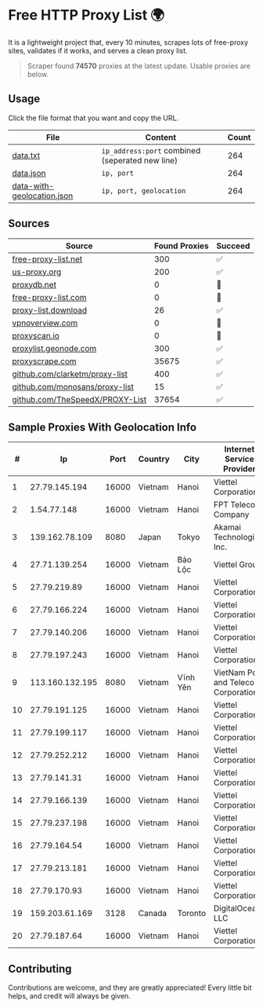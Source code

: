 
# Free HTTP Proxy List 🌍

It is a lightweight project that, every 10 minutes, scrapes lots of free-proxy sites, validates if it works, and serves a clean proxy list.


> Scraper found **74570** proxies at the latest update. Usable proxies are below.

## Usage

Click the file format that you want and copy the URL.


|File|Content|Count|
|----|-------|-----|
|[data.txt](https://raw.githubusercontent.com/themiralay/Proxy-List-World/master/data.txt)|`ip_address:port` combined (seperated new line)|264|
|[data.json](https://raw.githubusercontent.com/themiralay/Proxy-List-World/master/data.json)|`ip, port`|264|
|[data-with-geolocation.json](https://raw.githubusercontent.com/themiralay/Proxy-List-World/master/data-with-geolocation.json)|`ip, port, geolocation`|264|

## Sources

|Source|Found Proxies|Succeed|
|------|-------------|-------|
|[free-proxy-list.net](https://free-proxy-list.net)|300|✅|
|[us-proxy.org](https://www.us-proxy.org)|200|✅|
|[proxydb.net](http://proxydb.net)|0|🚫|
|[free-proxy-list.com](https://free-proxy-list.com/?page=&port=&type%5B%5D=http&type%5B%5D=https&up_time=0&search=Search)|0|🚫|
|[proxy-list.download](https://www.proxy-list.download/HTTP)|26|✅|
|[vpnoverview.com](https://vpnoverview.com/privacy/anonymous-browsing/free-proxy-servers)|0|🚫|
|[proxyscan.io](https://www.proxyscan.io)|0|🚫|
|[proxylist.geonode.com](https://proxylist.geonode.com/api/proxy-list?limit=300&page=1&sort_by=lastChecked&sort_type=desc&protocols=http,https)|300|✅|
|[proxyscrape.com](https://api.proxyscrape.com/v2/?request=displayproxies&protocol=http&timeout=10000&country=all&ssl=all&anonymity=all)|35675|✅|
|[github.com/clarketm/proxy-list](https://raw.githubusercontent.com/clarketm/proxy-list/master/proxy-list-raw.txt)|400|✅|
|[github.com/monosans/proxy-list](https://raw.githubusercontent.com/monosans/proxy-list/main/proxies/http.txt)|15|✅|
|[github.com/TheSpeedX/PROXY-List](https://raw.githubusercontent.com/TheSpeedX/PROXY-List/master/http.txt)|37654|✅|


## Sample Proxies With Geolocation Info

|#|Ip|Port|Country|City|Internet Service Provider|
|-|--|----|-------|----|-------------------------|
|1|27.79.145.194|16000|Vietnam|Hanoi|Viettel Corporation|
|2|1.54.77.148|16000|Vietnam|Hanoi|FPT Telecom Company|
|3|139.162.78.109|8080|Japan|Tokyo|Akamai Technologies, Inc.|
|4|27.71.139.254|16000|Vietnam|Bảo Lộc|Viettel Group|
|5|27.79.219.89|16000|Vietnam|Hanoi|Viettel Corporation|
|6|27.79.166.224|16000|Vietnam|Hanoi|Viettel Corporation|
|7|27.79.140.206|16000|Vietnam|Hanoi|Viettel Corporation|
|8|27.79.197.243|16000|Vietnam|Hanoi|Viettel Corporation|
|9|113.160.132.195|8080|Vietnam|Vĩnh Yên|VietNam Post and Telecom Corporation|
|10|27.79.191.125|16000|Vietnam|Hanoi|Viettel Corporation|
|11|27.79.199.117|16000|Vietnam|Hanoi|Viettel Corporation|
|12|27.79.252.212|16000|Vietnam|Hanoi|Viettel Corporation|
|13|27.79.141.31|16000|Vietnam|Hanoi|Viettel Corporation|
|14|27.79.166.139|16000|Vietnam|Hanoi|Viettel Corporation|
|15|27.79.237.198|16000|Vietnam|Hanoi|Viettel Corporation|
|16|27.79.164.54|16000|Vietnam|Hanoi|Viettel Corporation|
|17|27.79.213.181|16000|Vietnam|Hanoi|Viettel Corporation|
|18|27.79.170.93|16000|Vietnam|Hanoi|Viettel Corporation|
|19|159.203.61.169|3128|Canada|Toronto|DigitalOcean, LLC|
|20|27.79.187.64|16000|Vietnam|Hanoi|Viettel Corporation|



## Contributing

Contributions are welcome, and they are greatly appreciated! Every
little bit helps, and credit will always be given.

